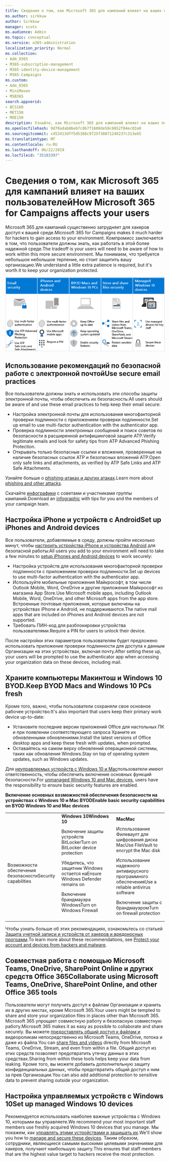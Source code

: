 ```yaml
---
title: Сведения о том, как Microsoft 365 для кампаний влияет на ваших пользователей
ms.author: sirkkuw
author: Sirkkuw
manager: scotv
ms.audience: Admin
ms.topic: conceptual
ms.service: o365-administration
localization_priority: Normal
ms.collection:
- Adm_O365
- M365-subscription-management
- M365-identity-device-management
- M365-Campaigns
ms.custom:
- Adm_O365
- MiniMaven
- MSB365
search.appverid:
- BCS160
- MET150
- MOE150
description: Узнайте, как Microsoft 365 для кампаний влияет на ваших пользователей.
ms.openlocfilehash: 9d70adab86eb7c8b7f1608de58c0652f84ec03a0
ms.sourcegitcommit: c452413dff5d5388c9725f38871246237c313e65
ms.translationtype: MT
ms.contentlocale: ru-RU
ms.lasthandoff: 06/22/2019
ms.locfileid: "35183397"
---
```

# <a name="how-microsoft-365-for-campaigns-affects-your-users"></a><span data-ttu-id="33cbc-103">Сведения о том, как Microsoft 365 для кампаний влияет на ваших пользователей</span><span class="sxs-lookup"><span data-stu-id="33cbc-103">How Microsoft 365 for Campaigns affects your users</span></span>

<span data-ttu-id="33cbc-104">Microsoft 365 для кампаний существенно затрудняет для хакеров доступ к вашей среде.</span><span class="sxs-lookup"><span data-stu-id="33cbc-104">Microsoft 365 for Campaigns makes it much harder for hackers to gain access to your environment.</span></span> <span data-ttu-id="33cbc-105">Компромисс заключается в том, что пользователи должны знать, как работать в этой более надежной среде.</span><span class="sxs-lookup"><span data-stu-id="33cbc-105">The tradeoff is your users will need to be aware of how to work within this more secure environment.</span></span> <span data-ttu-id="33cbc-106">Мы понимаем, что требуется небольшое небольшое терпение, но стоит защитить вашу организацию.</span><span class="sxs-lookup"><span data-stu-id="33cbc-106">We understand a little extra patience is required, but it's worth it to keep your organization protected.</span></span>

![Иллюстрация, которая суммирует ключевые моменты ниже для iPhone, устройств Android, Mac, Windows 10, совместного использования и ключевых сотрудников](media/M365-democracy-Users_700px.png)

## <a name="use-secure-email-practices"></a><span data-ttu-id="33cbc-108">Использование рекомендаций по безопасной работе с электронной почтой</span><span class="sxs-lookup"><span data-stu-id="33cbc-108">Use secure email practices</span></span>
<span data-ttu-id="33cbc-109">Все пользователи должны знать и использовать эти способы защиты электронной почты, чтобы обеспечить их безопасность:</span><span class="sxs-lookup"><span data-stu-id="33cbc-109">All users should be aware of and use these email practices to help keep their email secure:</span></span>
- <span data-ttu-id="33cbc-110">Настройка электронной почты для использования многофакторной проверки подлинности с приложением проверки подлинности.</span><span class="sxs-lookup"><span data-stu-id="33cbc-110">Set up email to use multi-factor authentication with the authenticator app.</span></span>
- <span data-ttu-id="33cbc-111">Проверка подлинности электронных сообщений и поиск советов по безопасности в расширенной антифишинговой защите ATP.</span><span class="sxs-lookup"><span data-stu-id="33cbc-111">Verify legitimate emails and look for safety tips from ATP Advanced Phishing Protection.</span></span>
- <span data-ttu-id="33cbc-112">Открывать только безопасные ссылки и вложения, проверенные на наличие безопасных ссылок ATP и безопасных вложений ATP.</span><span class="sxs-lookup"><span data-stu-id="33cbc-112">Open only safe links and attachments, as verified by ATP Safe Links and ATP Safe Attachments.</span></span>

<span data-ttu-id="33cbc-113">Узнайте больше о [phishing-атаках и других атаках](m365-campaigns-phishing-and-attacks.md).</span><span class="sxs-lookup"><span data-stu-id="33cbc-113">Learn more about [phishing and other attacks](m365-campaigns-phishing-and-attacks.md).</span></span> 

<span data-ttu-id="33cbc-114">Скачайте [инфографики](m365-campaigns-protect-campaign-infographic.md) с советами и участниками группы кампаний.</span><span class="sxs-lookup"><span data-stu-id="33cbc-114">Download an [infographic](m365-campaigns-protect-campaign-infographic.md) with tips for you and the members of your campaign team.</span></span>

## <a name="set-up-iphones-and-android-devices"></a><span data-ttu-id="33cbc-115">Настройка iPhone и устройств с Android</span><span class="sxs-lookup"><span data-stu-id="33cbc-115">Set up iPhones and Android devices</span></span>
<span data-ttu-id="33cbc-116">Все пользователи, добавляемые в среду, должны пройти несколько минут, чтобы [настроить устройства iPhone и устройства Android](../business/set-up-mobile-devices.md?toc=%2Fmicrosoft-365%2Fcampaigns%2Ftoc.json) для безопасной работы:</span><span class="sxs-lookup"><span data-stu-id="33cbc-116">All users you add to your environment will need to take a few minutes to [setup iPhones and Android devices](../business/set-up-mobile-devices.md?toc=%2Fmicrosoft-365%2Fcampaigns%2Ftoc.json) to work securely:</span></span>
- <span data-ttu-id="33cbc-117">Настройка устройств для использования многофакторной проверки подлинности с приложением проверки подлинности.</span><span class="sxs-lookup"><span data-stu-id="33cbc-117">Set up devices to use multi-factor authentication with the authenticator app.</span></span>
- <span data-ttu-id="33cbc-118">Используйте мобильные приложения Майкрософт, в том числе Outlook Mobile, Word, OneDrive и другие приложения Майкрософт из магазина App Store.</span><span class="sxs-lookup"><span data-stu-id="33cbc-118">Use Microsoft mobile apps, including Outlook Mobile, Word, OneDrive, and other Microsoft apps from the app store.</span></span> <span data-ttu-id="33cbc-119">Встроенные почтовые приложения, которые включены на устройствах iPhone и Android, не поддерживаются.</span><span class="sxs-lookup"><span data-stu-id="33cbc-119">The native mail apps that are included on iPhones and Android devices are not supported.</span></span> 
- <span data-ttu-id="33cbc-120">Требовать ПИН-код для разблокировки устройства пользователями.</span><span class="sxs-lookup"><span data-stu-id="33cbc-120">Require a PIN for users to unlock their device.</span></span>

<span data-ttu-id="33cbc-121">После настройки этих параметров пользователям будет предложено использовать приложение проверки подлинности для доступа к данным Организации на этих устройствах, включая почту.</span><span class="sxs-lookup"><span data-stu-id="33cbc-121">After setting these up, your users will be prompted to use the authenticator app when accessing your organization data on these devices, including mail.</span></span> 

## <a name="keep-byod-macs-and-windows-10-pcs-fresh"></a><span data-ttu-id="33cbc-122">Храните компьютеры Макинтош и Windows 10 BYOD.</span><span class="sxs-lookup"><span data-stu-id="33cbc-122">Keep BYOD Macs and Windows 10 PCs fresh</span></span> 
<span data-ttu-id="33cbc-123">Кроме того, важно, чтобы пользователи сохраняли свое основное рабочее устройство:</span><span class="sxs-lookup"><span data-stu-id="33cbc-123">It's also important that users keep their primary work device up-to-date:</span></span>
- <span data-ttu-id="33cbc-124">Установите последние версии приложений Office для настольных ПК и при появлении соответствующего запроса Храните их обновленными обновлениями.</span><span class="sxs-lookup"><span data-stu-id="33cbc-124">Install the latest versions of Office desktop apps and keep these fresh with updates, when prompted.</span></span> 
- <span data-ttu-id="33cbc-125">Оставайтесь на самом верху обновлений операционной системы, таких как обновления Windows.</span><span class="sxs-lookup"><span data-stu-id="33cbc-125">Stay on top of operating system updates, such as Windows updates.</span></span>

<span data-ttu-id="33cbc-126">Для [неуправляемых устройств с Windows 10 и Mac](m365-campaigns-protect-pcs-macs.md)пользователи имеют ответственность, чтобы обеспечить включение основных функций безопасности.</span><span class="sxs-lookup"><span data-stu-id="33cbc-126">For [unmanaged Windows 10 and Mac devices](m365-campaigns-protect-pcs-macs.md), users have the responsibility to ensure basic security features are enabled.</span></span>

<span data-ttu-id="33cbc-127">**Включение основных возможностей обеспечения безопасности на устройствах с Windows 10 и Mac BYOD**</span><span class="sxs-lookup"><span data-stu-id="33cbc-127">**Enable basic security capabilities on BYOD Windows 10 and Mac devices**</span></span>

||||
|:-----|:-----|:------|
||<span data-ttu-id="33cbc-128">**Windows 10**</span><span class="sxs-lookup"><span data-stu-id="33cbc-128">**Windows 10**</span></span>|<span data-ttu-id="33cbc-129">**Mac**</span><span class="sxs-lookup"><span data-stu-id="33cbc-129">**Mac**</span></span>|
|<span data-ttu-id="33cbc-130">Возможности обеспечения безопасности</span><span class="sxs-lookup"><span data-stu-id="33cbc-130">Security capabilities</span></span>|<span data-ttu-id="33cbc-131">Включение защиты устройств BitLocker</span><span class="sxs-lookup"><span data-stu-id="33cbc-131">Turn on BitLocker device protection</span></span><p><p> <span data-ttu-id="33cbc-132">Убедитесь, что защитник Windows остается на</span><span class="sxs-lookup"><span data-stu-id="33cbc-132">Ensure Windows Defender remains on</span></span> <p><span data-ttu-id="33cbc-133">Включение брандмауэра Windows</span><span class="sxs-lookup"><span data-stu-id="33cbc-133">Turn on Windows Firewall</span></span>| <span data-ttu-id="33cbc-134">Использование Филеваулт для шифрования диска Mac</span><span class="sxs-lookup"><span data-stu-id="33cbc-134">Use FileVault to encrypt the Mac disk</span></span> <p><p><span data-ttu-id="33cbc-135">Использование надежного антивирусного программного обеспечения</span><span class="sxs-lookup"><span data-stu-id="33cbc-135">Use a reliable antivirus software</span></span> <p><span data-ttu-id="33cbc-136">Включение защиты с брандмауэром</span><span class="sxs-lookup"><span data-stu-id="33cbc-136">Turn on firewall protection</span></span>|

<span data-ttu-id="33cbc-137">Чтобы узнать больше об этих рекомендациях, ознакомьтесь со статьей [Защита учетной записи и устройств от хакеров и вредоносных программ](https://support.office.com/en-us/article/Protect-your-account-and-devices-from-hackers-and-malware-066d6216-a56b-4f90-9af3-b3a1e9a327d6#ID0EAABAAA=Windows_10).</span><span class="sxs-lookup"><span data-stu-id="33cbc-137">To learn more about these recommendations, see [Protect your account and devices from hackers and malware](https://support.office.com/en-us/article/Protect-your-account-and-devices-from-hackers-and-malware-066d6216-a56b-4f90-9af3-b3a1e9a327d6#ID0EAABAAA=Windows_10).</span></span>

## <a name="collaborate-using-microsoft-teams-onedrive-sharepoint-online-and-other-office-365-tools"></a><span data-ttu-id="33cbc-138">Совместная работа с помощью Microsoft Teams, OneDrive, SharePoint Online и других средств Office 365</span><span class="sxs-lookup"><span data-stu-id="33cbc-138">Collaborate using Microsoft Teams, OneDrive, SharePoint Online, and other Office 365 tools</span></span>
<span data-ttu-id="33cbc-139">Пользователи могут получить доступ к файлам Организации и хранить их в других местах, кроме Microsoft 365.</span><span class="sxs-lookup"><span data-stu-id="33cbc-139">Your users might be tempted to share and store your organization files in places other than Microsoft 365.</span></span> <span data-ttu-id="33cbc-140">Microsoft 365 упрощает совместную работу и безопасную совместную работу.</span><span class="sxs-lookup"><span data-stu-id="33cbc-140">Microsoft 365 makes it as easy as possible to collaborate and share securely.</span></span> <span data-ttu-id="33cbc-141">Вы можете [предоставлять общий доступ к файлам и](share-files-and-videos.md) видеороликам непосредственно из Microsoft Teams, OneDrive, потока и даже из файла.</span><span class="sxs-lookup"><span data-stu-id="33cbc-141">You can [share files and videos](share-files-and-videos.md) directly from Microsoft Teams, OneDrive, Stream, and even from within a file.</span></span> <span data-ttu-id="33cbc-142">Общий доступ из этих средств позволяет предотвратить утечку данных в этих средствах.</span><span class="sxs-lookup"><span data-stu-id="33cbc-142">Sharing from within these tools helps keep your data from leaking.</span></span> <span data-ttu-id="33cbc-143">Кроме того, вы можете добавить дополнительную защиту конфиденциальных данных, чтобы предотвратить общий доступ к ним за прев Организации.</span><span class="sxs-lookup"><span data-stu-id="33cbc-143">You can also add additional protection to sensitive data to prevent sharing outside your organization.</span></span> 


## <a name="set-up-managed-windows-10-devices"></a><span data-ttu-id="33cbc-144">Настройка управляемых устройств с Windows 10</span><span class="sxs-lookup"><span data-stu-id="33cbc-144">Set up managed Windows 10 devices</span></span>
<span data-ttu-id="33cbc-145">Рекомендуется использовать наиболее важные устройства с Windows 10, которыми вы управляете.</span><span class="sxs-lookup"><span data-stu-id="33cbc-145">We recommend your most important staff members use freshly acquired Windows 10 devices that you manage.</span></span> <span data-ttu-id="33cbc-146">Мы покажем, как [управлять этими устройствами и защищать их](../business/set-up-windows-devices.md?toc=/microsoft-365/campaigns/toc.json).</span><span class="sxs-lookup"><span data-stu-id="33cbc-146">We'll show you how to [manage and secure these devices](../business/set-up-windows-devices.md?toc=/microsoft-365/campaigns/toc.json).</span></span> <span data-ttu-id="33cbc-147">Таким образом, сотрудники, являющиеся самыми высокими целевыми значениями для хакеров, получают наибольшую защиту.</span><span class="sxs-lookup"><span data-stu-id="33cbc-147">This ensures that staff members that are the highest value target to hackers receive the most protection.</span></span> 



  